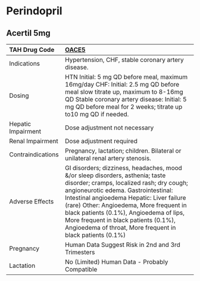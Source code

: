 # Perindopril

## Acertil 5mg

| TAH Drug Code      | [**OACE5**](https://www.tahsda.org.tw/drugs/hissearch.php?drug_code=OACE5)                                                                                                                                                                                                                                                                                                                                 |
|:-------------------|:-----------------------------------------------------------------------------------------------------------------------------------------------------------------------------------------------------------------------------------------------------------------------------------------------------------------------------------------------------------------------------------------------------------|
| Indications        | Hypertension, CHF, stable coronary artery disease.                                                                                                                                                                                                                                                                                                                                                         |
| Dosing             | HTN Initial: 5 mg QD before meal, maximum 16mg/day CHF: Initial: 2.5 mg QD before meal slow titrate up, maximum to 8-16mg QD Stable coronary artery disease: Initial: 5 mg QD before meal for 2 weeks; titrate up to10 mg QD if needed.                                                                                                                                                                    |
| Hepatic Impairment | Dose adjustment not necessary                                                                                                                                                                                                                                                                                                                                                                              |
| Renal Impairment   | Dose adjustment required                                                                                                                                                                                                                                                                                                                                                                                   |
| Contraindications  | Pregnancy, lactation; children. Bilateral or unilateral renal artery stenosis.                                                                                                                                                                                                                                                                                                                             |
| Adverse Effects    | GI disorders; dizziness, headaches, mood &/or sleep disorders, asthenia; taste disorder; cramps, localized rash; dry cough; angioneurotic edema. Gastrointestinal: Intestinal angioedema Hepatic: Liver failure (rare) Other: Angioedema, More frequent in black patients (0.1%), Angioedema of lips, More frequent in black patients (0.1%), Angioedema of throat, More frequent in black patients (0.1%) |
| Pregnancy          | Human Data Suggest Risk in 2nd and 3rd Trimesters                                                                                                                                                                                                                                                                                                                                                          |
| Lactation          | No (Limited) Human Data - Probably Compatible                                                                                                                                                                                                                                                                                                                                                              |

